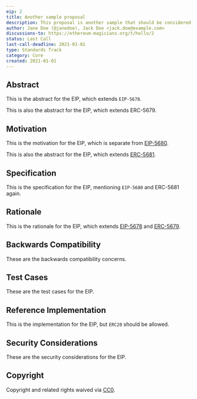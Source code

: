 ```yaml
---
eip: 2
title: Another sample proposal
description: This proposal is another sample that should be considered
author: Jane Doe (@janedoe), Jack Doe <jack.doe@example.com>
discussions-to: https://ethereum-magicians.org/t/hello/2
status: Last Call
last-call-deadline: 2021-01-01
type: Standards Track
category: Core
created: 2021-01-01
---
```


## Abstract

This is the abstract for the EIP, which extends `EIP-5678`.

This is also the abstract for the EIP, which extends ERC-5679.

## Motivation

This is the motivation for the EIP, which is separate from [EIP-5680](./eip-5680.md).

This is also the abstract for the EIP, which extends [ERC-5681](./eip-5681.md).

## Specification

This is the specification for the EIP, mentioning `EIP-5680` and ERC-5681 again.

## Rationale

This is the rationale for the EIP, which extends [EIP-5678](./eip-5678.md) and
[ERC-5679](./eip-5679.md).

## Backwards Compatibility

These are the backwards compatibility concerns.

## Test Cases

These are the test cases for the EIP.

## Reference Implementation

This is the implementation for the EIP, but `ERC20` should be allowed.

## Security Considerations

These are the security considerations for the EIP.

## Copyright

Copyright and related rights waived via [CC0](../LICENSE.md).
